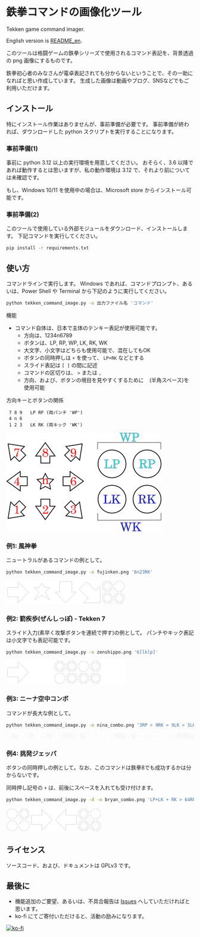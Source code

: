 # 鉄拳コマンドの画像化ツール

Tekken game command imager.

English version is [README_en](README_en.md).

このツールは格闘ゲームの鉄拳シリーズで使用されるコマンド表記を、背景透過の png 画像にするものです。

鉄拳初心者のみなさんが電卓表記されても分からないということで、その一助になればと思い作成しています。
生成した画像は動画やブログ、SNSなどでもご利用いただけます。

## インストール

特にインストール作業はありませんが、事前準備が必要です。
事前準備が終われば、ダウンロードした python スクリプトを実行することになります。

### 事前準備(1)

事前に python 3.12 以上の実行環境を用意してください。
おそらく、3.6 以降であれば動作するとは思いますが、私の動作環境は 3.12 で、それより前については未確認です。

もし、Windows 10/11 を使用中の場合は、Microsoft store からインストール可能です。

### 事前準備(2)

このツールで使用している外部モジュールをダウンロード、インストールします。
下記コマンドを実行してください。

```.sh
pip install -r requirements.txt
```

## 使い方

コマンドラインで実行します。
Windows であれば、コマンドプロンプト、あるいは、Power Shell や Terminal から下記のように実行してください。

```.sh
python tekken_command_image.py -o 出力ファイル名 'コマンド'
```

機能

 * コマンド自体は、日本で主体のテンキー表記が使用可能です。
    * 方向は、1234n6789
    * ボタンは、LP, RP, WP, LK, RK, WK
    * 大文字、小文字はどちらも使用可能で、混在してもOK
    * ボタンの同時押しは `+` を使って、 `LP+RK` などとする
    * スライド表記は `[ ]` の間に記述
    * コマンドの区切りは、 `>` または `,`
    * 方向、および、ボタンの境目を見やすくするために ` ` (半角スペース)を使用可能

方向キーとボタンの関係

```
 7 8 9   LP RP (両パンチ 'WP')
 4 n 6 
 1 2 3   LK RK (両キック 'WK')
```
![方向とボタン](images/dir-button.png)

### 例1: 風神拳

ニュートラルがあるコマンドの例として。

```.sh
python tekken_command_image.py -o fujinken.png '6n23RK'
```

![風神拳](images/fujinken.png)

### 例2: 箭疾歩(ぜんしっぽ) - Tekken 7

スライド入力(素早く攻撃ボタンを連続で押す)の例として。
パンチやキック表記は小文字でも表記可能です。

```.sh
python tekken_command_image.py -o zenshippo.png '6[lklp]'
```

![箭疾歩](images/zenshippo.png)

### 例3: ニーナ空中コンボ

コマンドが長大な例として。

```.sh
python tekken_command_image.py -o nina_combo.png '3RP > 9RK > 9LK > 3LKRP1RP > 66 > 3LKRP4RK > 66 > 236RKLKWP' 
```

![Nina combo](images/nina_combo.png)

### 例4: 挑発ジェッパ

ボタンの同時押しの例として。なお、このコマンドは鉄拳8でも成功するかは分からないです。

同時押し記号の `+` は、前後にスペースを入れても受け付けます。

```.sh
python tekken_command_image.py -d -o bryan_combo.png 'LP+LK + RK > 64RP'
```

![Bryan combo](images/bryan_combo.png)

## ライセンス

ソースコード、および、ドキュメントは GPLv3 です。

## 最後に

 * 機能追加のご要望、あるいは、不具合報告は [Issues](https://github.com/osatetsu/TekkenCommandImaging/issues) へしていただければと思います。
 * ko-fi にてご寄付いただけると、活動の励みになります。

[![ko-fi](https://ko-fi.com/img/githubbutton_sm.svg)](https://ko-fi.com/E1E1U0BU1)
